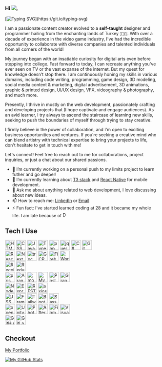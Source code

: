 <h3>Hi <img src="https://cdn.jsdelivr.net/gh/Readme-Workflows/Readme-Icons@main/icons/gifs/wave.gif"/>,</h3> 

[![Typing SVG](https://readme-typing-svg.demolab.com/?lines=my+name+is+Alp;I+am+from+Turkey!)](https://git.io/typing-svg)



I am a passionate content creator evolved to a **self-taught** designer and programmer hailing from the enchanting lands of Turkey 🇹🇷. With over a decade of experience in the video game industry, I've had the incredible opportunity to collaborate with diverse companies and talented individuals from all corners of the world!

My journey began with an insatiable curiosity for digital arts even before stepping into college. Fast forward to today, I can recreate anything you've ever seen on TV or the vast expanse of the internet. But my quest for knowledge doesn't stop there. I am continuously honing my skills in various domains, including code writing, programming, game design, 3D modeling, social media content & marketing, digital advertisement, 3D animations, graphic & printed design, UI/UX design, VFX, videography & photography, and much more.

Presently, I thrive in mostly on the web development, passionately crafting and developing projects that (I hope captivate and engage audiences). As an avid learner, I try always to ascend the staircase of learning new skills, seeking to push the boundaries of myself through trying to stay creative.

I firmly believe in the power of collaboration, and I'm open to exciting business opportunities and ventures. If you're seeking a creative mind who can blend artistry with technical expertise to bring your projects to life, don't hesitate to get in touch with me!

Let's connect! Feel free to reach out to me for collaborations, project inquiries, or just a chat about our shared passions.

- 🔭 I’m currently working on a personal push to my limits project to learn futher and go deeper!
- 🌱 I’m currently learning about [T3 stack](https://github.com/t3-oss/create-t3-app) and [React Native](https://github.com/facebook/react-native) for mobile development.
- 💬 Ask me about anything related to web development, I love discussing about new ideas.
- 📫 How to reach me: [LinkedIn](https://www.linkedin.com/in/ravenwits/) or [Email](mailto:alp@rownox.com)
- ⚡ Fun fact: I've started learned coding at 28 and it became my whole life. I am late because of
  	<img width="16" src="https://cdn.simpleicons.org/dungeonsanddragons/#ED1C24" alt="DnD" title="DnD"/>
  

## Tech I Use
<div>
	  <img width="32" src="https://user-images.githubusercontent.com/25181517/192158954-f88b5814-d510-4564-b285-dff7d6400dad.png" alt="HTML" title="HTML"/>
	  <img width="32" src="https://user-images.githubusercontent.com/25181517/183898674-75a4a1b1-f960-4ea9-abcb-637170a00a75.png" alt="CSS" title="CSS"/>
	  <img width="32" src="https://user-images.githubusercontent.com/25181517/117447155-6a868a00-af3d-11eb-9cfe-245df15c9f3f.png" alt="JavaScript" title="JavaScript"/>
	  <img width="32" src="https://user-images.githubusercontent.com/25181517/183890598-19a0ac2d-e88a-4005-a8df-1ee36782fde1.png" alt="TypeScript" title="TypeScript"/>
  	<img width="32" src="https://cdn.simpleicons.org/php/777BB4" alt="php" title="php"/>
  	<img width="32" src="https://cdn.simpleicons.org/jquery/0769AD" alt="jquery" title="jquery"/>
	  <img width="32" src="https://user-images.githubusercontent.com/25181517/121405384-444d7300-c95d-11eb-959f-913020d3bf90.png" alt="C#" title="C#"/>
	  <img width="32" src="https://user-images.githubusercontent.com/25181517/192108372-f71d70ac-7ae6-4c0d-8395-51d8870c2ef0.png" alt="Git" title="Git"/>
</div>
<div>
  	<img width="32" src="https://user-images.githubusercontent.com/25181517/183897015-94a058a6-b86e-4e42-a37f-bf92061753e5.png" alt="React" title="React"/>
  	<img width="32" src="https://cdn.simpleicons.org/nextdotjs" alt="NextJS" title="NextJS"/>
  	<img width="32" src="https://cdn.simpleicons.org/trpc/2596BE" alt="trpc" title="trpc"/>
  	<img width="32" src="https://user-images.githubusercontent.com/25181517/183911547-990692bc-8411-4878-99a0-43506cdb69cf.png" alt="GCP" title="GCP"/>
	  <img width="32" src="https://user-images.githubusercontent.com/25181517/189716855-2c69ca7a-5149-4647-936d-780610911353.png" alt="Firebase" title="Firebase"/>
	  <img width="32" src="https://user-images.githubusercontent.com/25181517/192158957-b1256181-356c-46a3-beb9-487af08a6266.png" alt="Wordpress" title="Wordpress"/>
</div>
<div>
  	<img width="32" src="https://cdn.simpleicons.org/recoil/3578E5" alt="Recoil" title="Recoil"/>
	  <img width="32" src="https://user-images.githubusercontent.com/25181517/187896150-cc1dcb12-d490-445c-8e4d-1275cd2388d6.png" alt="Redux" title="Redux"/>
</div>
<div>
  	<img width="32" src="https://cdn.simpleicons.org/prisma/2D3748" alt="prisma" title="prisma"/>
  	<img width="32" src="https://cdn.simpleicons.org/arangodb/DDE072" alt="ArangoDB" title="ArangoDB"/>
  	<img width="32" src="https://user-images.githubusercontent.com/25181517/182884177-d48a8579-2cd0-447a-b9a6-ffc7cb02560e.png" alt="mongoDB" title="mongoDB"/>
	  <img width="32" src="https://user-images.githubusercontent.com/25181517/183896128-ec99105a-ec1a-4d85-b08b-1aa1620b2046.png" alt="MySQL" title="MySQL"/>
	  <img width="32" src="https://user-images.githubusercontent.com/25181517/117208740-bfb78400-adf5-11eb-97bb-09072b6bedfc.png" alt="PostgreSQL" title="PostgreSQL"/>
	  <img width="32" src="https://user-images.githubusercontent.com/25181517/192107856-aa92c8b1-b615-47c3-9141-ed0d29a90239.png" alt="GraphQL" title="GraphQL"/>
</div>
<div>
    <img width="32" src="https://user-images.githubusercontent.com/25181517/183568594-85e280a7-0d7e-4d1a-9028-c8c2209e073c.png" alt="Node.js" title="Node.js"/>
	  <img width="32" src="https://user-images.githubusercontent.com/25181517/183859966-a3462d8d-1bc7-4880-b353-e2cbed900ed6.png" alt="Express" title="Express"/>
  	<img width="32" src="https://user-images.githubusercontent.com/25181517/192107858-fe19f043-c502-4009-8c47-476fc89718ad.png" alt="REST" title="REST"/>
  	<img width="32" src="https://cdn.simpleicons.org/axios/5A29E4" alt="axios" title="axios"/>
</div>
<div>
  <img width="32" src="https://cdn.simpleicons.org/jss/#F7DF1E" alt="JSS" title="JSS"/>
  <img width="32" src="https://cdn.simpleicons.org/framer/d2c" alt="Framer" title="Framer"/>
	<img width="32" src="https://user-images.githubusercontent.com/25181517/202896760-337261ed-ee92-4979-84c4-d4b829c7355d.png" alt="Tailwind CSS" title="Tailwind CSS"/>
	<img width="32" src="https://user-images.githubusercontent.com/25181517/183898054-b3d693d4-dafb-4808-a509-bab54cf5de34.png" alt="Bootstrap" title="Bootstrap"/>
	<img width="32" src="https://user-images.githubusercontent.com/25181517/192158956-48192682-23d5-4bfc-9dfb-6511ade346bc.png" alt="Sass" title="Sass"/>
</div>
<div>	
  <img width="32" src="https://cdn.simpleicons.org/openai/412991" alt="openai" title="openai"/>
 	<img width="32" src="https://user-images.githubusercontent.com/25181517/193427941-9437dbbe-376f-40dc-9573-0ef5c02a26a7.png" alt="Unity" title="Unity"/>
  <img width="32" src="https://cdn.simpleicons.org/adobephotoshop/31A8FF" alt="Photoshop" title="Photoshop"/>
	<img width="32" src="https://cdn.simpleicons.org/adobeaftereffects/9999FF" alt="After Effects" title="After Effects"/>
  <img width="32" src="https://user-images.githubusercontent.com/25181517/189715289-df3ee512-6eca-463f-a0f4-c10d94a06b2f.png" alt="Figma" title="Figma"/>
  <img width="32" src="https://user-images.githubusercontent.com/25181517/192108891-d86b6220-e232-423a-bf5f-90903e6887c3.png" alt="Visual Studio Code" title="Visual Studio Code"/>
</div>
<div>
  	<img width="32" src="https://user-images.githubusercontent.com/25181517/192108374-8da61ba1-99ec-41d7-80b8-fb2f7c0a4948.png" alt="GitHub" title="GitHub"/>
	  <img width="32" src="https://user-images.githubusercontent.com/25181517/192108376-c675d39b-90f6-4073-bde6-5a9291644657.png" alt="GitLab" title="GitLab"/>
</div>


## Checkout
[My Portfolio](https://www.rownox.com)

[![My GitHub Stats](https://github-readme-stats.vercel.app/api/?username=ravenwits&count_private=true&theme=github_dark&showicons=true)]()
